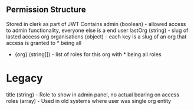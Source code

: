 Permission Structure
--------------------

Stored in clerk as part of JWT
Contains
admin (boolean) - allowed access to admin functionality, everyone else is a end user
lastOrg (string) - slug of lasted access org
organisations (object) - each key is a slug of an org that access is granted to * being all
 - {org} (string[]) - list of roles for this org with * being all roles

Legacy
=========
title (string) - Role to show in admin panel, no actual bearing on access
roles (array) - Used in old systems where user was single org entity
  